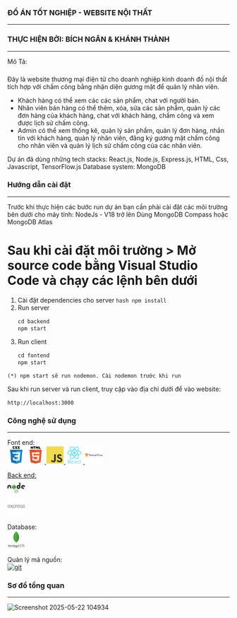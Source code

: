 ### ĐỒ ÁN TỐT NGHIỆP - WEBSITE NỘI THẤT
--------
### THỰC HIỆN BỞI: BÍCH NGÂN & KHÁNH THÀNH
--------
Mô Tả: 
###
Đây là website thương mại điện tử cho doanh nghiệp kinh doanh đồ nội thất tích hợp với chấm công bằng nhận diện gương mặt để quản lý nhân viên.
  -  Khách hàng có thể xem các các sản phẩm, chat với người bán.
  -  Nhân viên bán hàng có thể thêm, xóa, sửa các sản phẩm, quản lý các đơn hàng của khách hàng, chat với khách hàng, chấm công và xem được lịch sử chấm công.
  -  Admin có thể xem thống kê, quản lý sản phẩm, quản lý đơn hàng, nhắn tin với khách hàng, quản lý nhân viên, đăng ký gương mặt chấm công cho nhân viên và quản lý lịch sử chấm công của các nhân viên.

Dự án đã dùng những tech stacks: React.js, Node.js, Express.js, HTML, Css, Javascript, TensorFlow.js
Database system: MongoDB

### Hướng dẫn cài đặt
----------
Trước khi thực hiện các bước run dự án bạn cần phải cài đặt các môi trường bên dưới cho máy tính:
  NodeJs - V18 trở lên
  Dùng MongoDB Compass hoặc MongoDB Atlas

# Sau khi cài đặt môi trường > Mở source code bằng Visual Studio Code và chạy các lệnh bên dưới
  
   1. Cài đặt dependencies cho server
     ```hash
     npm install
     ```
   2. Run server
       ```hash
       cd backend
       npm start
       ```
   3. Run client
       ```hash
       cd fontend
       npm start
       ```
    (*) npm start sẽ run nodemon. Cài nodemon trước khi run
  Sau khi run server và run client, truy cập vào địa chỉ dưới để vào website:
  ```hash
  http://localhost:3000
  ```
### Công nghệ sử dụng
-------------
Font end:
<br>
<a><img src="https://raw.githubusercontent.com/devicons/devicon/master/icons/css3/css3-original-wordmark.svg" alt="css3" width="40" height="40"/> </a>
<a href="https://www.w3.org/html/" target="_blank" rel="noreferrer"> <img src="https://raw.githubusercontent.com/devicons/devicon/master/icons/html5/html5-original-wordmark.svg" alt="html5" width="40" height="40"/> 
</a>
<a href="https://developer.mozilla.org/en-US/docs/Web/JavaScript" target="_blank" rel="noreferrer"> <img src="https://raw.githubusercontent.com/devicons/devicon/master/icons/javascript/javascript-original.svg" alt="javascript" width="40" height="40"/> </a>
<a href="https://reactjs.org/" target="_blank" rel="noreferrer"> <img src="https://raw.githubusercontent.com/devicons/devicon/master/icons/react/react-original-wordmark.svg" alt="react" width="40" height="40"/> 
<a href="https://www.tensorflow.org/?hl=vi" target="_blank" rel="noreferrer"> <img src="https://raw.githubusercontent.com/devicons/devicon/master/icons/tensorflow/tensorflow-original-wordmark.svg" alt="tensorflow" width="40" height="40"/> 

Back end:
<br>
<a href="https://nodejs.org" target="_blank" rel="noreferrer"> <img src="https://raw.githubusercontent.com/devicons/devicon/master/icons/nodejs/nodejs-original-wordmark.svg" alt="nodejs" width="40" height="40"/> 
</a>   
<a href="https://expressjs.com" target="_blank" rel="noreferrer"> <img src="https://raw.githubusercontent.com/devicons/devicon/master/icons/express/express-original-wordmark.svg" alt="express" width="40" height="40"/> 
</a> 

Database:
<br>
<a href="https://www.mongodb.com/" target="_blank" rel="noreferrer"> <img src="https://raw.githubusercontent.com/devicons/devicon/master/icons/mongodb/mongodb-original-wordmark.svg" alt="mongodb" width="40" height="40"/> 
</a>

Quản lý mã nguồn:
<br>
<a href="https://git-scm.com/" target="_blank" rel="noreferrer"> <img src="https://www.vectorlogo.zone/logos/git-scm/git-scm-icon.svg" alt="git" width="40" height="40"/> 
</a> 

### Sơ đồ tổng quan
-------------
![Screenshot 2025-05-22 104934](https://github.com/user-attachments/assets/3c54783d-f2ba-4a1e-be70-018c71ce552d)
